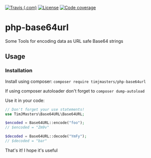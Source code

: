 [![Travis (.com)](https://img.shields.io/travis/com/timjmasters/php-base64url?style=for-the-badge)](https://travis-ci.com/timjmasters/php-base64url)
[![License](https://img.shields.io/github/license/timjmasters/php-base64url?color=blue&style=for-the-badge)](https://www.gnu.org/licenses/gpl-3.0.en.html)
[![Code coverage](https://img.shields.io/coveralls/github/timjmasters/php-base64url?style=for-the-badge)](https://coveralls.io/github/timjmasters/php-base64url)

# php-base64url
Some Tools for encoding data as URL safe Base64 strings

## Usage
### Installation
Install using composer:
`composer require timjmasters/php-base64url`

If using composer autoloader don't forget to `composer dump-autoload`

Use it in your code:
```php
// Don't forget your use statements!
use TimJMasters\Base64URL\Base64URL;

$encoded = Base64URL::encode("foo");
// $encoded = "Zm9v"

$decoded = Base64URL::decode("YmFy");
// $decoded = "bar"
```

That's it! I hope it's useful

